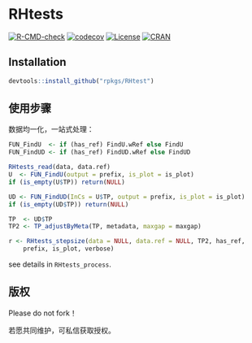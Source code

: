 
# RHtests

<!-- badges: start -->
[![R-CMD-check](https://github.com/rpkgs/RHtests/workflows/R-CMD-check/badge.svg)](https://github.com/rpkgs/RHtests/actions)
[![codecov](https://codecov.io/gh/rpkgs/RHtests/branch/master/graph/badge.svg)](https://codecov.io/gh/rpkgs/RHtests)
[![License](http://img.shields.io/badge/license-GPL%20%28%3E=%203%29-brightgreen.svg?style=flat)](http://www.gnu.org/licenses/gpl-3.0.html)
[![CRAN](http://www.r-pkg.org/badges/version/RHtests)](https://cran.r-project.org/package=RHtests)
<!-- badges: end -->


## Installation

``` r
devtools::install_github("rpkgs/RHtest")
```

## 使用步骤

数据均一化，一站式处理：

```r
FUN_FindU  <- if (has_ref) FindU.wRef else FindU
FUN_FindUD <- if (has_ref) FindUD.wRef else FindUD

RHtests_read(data, data.ref)
U  <- FUN_FindU(output = prefix, is_plot = is_plot)
if (is_empty(U$TP)) return(NULL)

UD <- FUN_FindUD(InCs = U$TP, output = prefix, is_plot = is_plot)
if (is_empty(UD$TP)) return(NULL)

TP  <- UD$TP
TP2 <- TP_adjustByMeta(TP, metadata, maxgap = maxgap)

r <- RHtests_stepsize(data = NULL, data.ref = NULL, TP2, has_ref,
    prefix, is_plot, verbose)
```

see details in `RHtests_process`.

## 版权

Please do not fork！

若愿共同维护，可私信获取授权。
